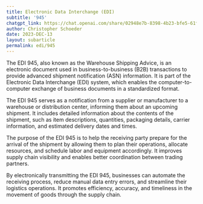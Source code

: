 ```yaml
---
title: Electronic Data Interchange (EDI)
subtitle: '945'
chatgpt_link: https://chat.openai.com/share/02948e7b-8398-4b23-bfe5-61f4763e5b74
author: Christopher Schoeder
date: 2023-DEC-13
layout: subarticle
permalink: edi/945
---
```


The EDI 945, also known as the Warehouse Shipping Advice, is an electronic document used in business-to-business (B2B) transactions to provide advanced shipment notification (ASN) information. It is part of the Electronic Data Interchange (EDI) system, which enables the computer-to-computer exchange of business documents in a standardized format.

The EDI 945 serves as a notification from a supplier or manufacturer to a warehouse or distribution center, informing them about an upcoming shipment. It includes detailed information about the contents of the shipment, such as item descriptions, quantities, packaging details, carrier information, and estimated delivery dates and times.

The purpose of the EDI 945 is to help the receiving party prepare for the arrival of the shipment by allowing them to plan their operations, allocate resources, and schedule labor and equipment accordingly. It improves supply chain visibility and enables better coordination between trading partners.

By electronically transmitting the EDI 945, businesses can automate the receiving process, reduce manual data entry errors, and streamline their logistics operations. It promotes efficiency, accuracy, and timeliness in the movement of goods through the supply chain.
